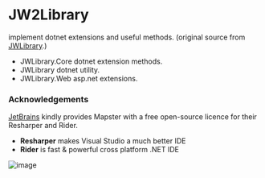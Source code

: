 # JW2Library
implement dotnet extensions and useful methods.
(original source from [JWLibrary](https://github.com/nameofSEOKWONHONG/JWLibrary).)
- JWLibrary.Core dotnet extension methods.
- JWLibrary dotnet utility.
- JWLibrary.Web asp.net extensions.

### Acknowledgements

[JetBrains](https://www.jetbrains.com/?from=Mapster) kindly provides Mapster with a free open-source licence for their Resharper and Rider.
- **Resharper** makes Visual Studio a much better IDE
- **Rider** is fast & powerful cross platform .NET IDE

![image](https://upload.wikimedia.org/wikipedia/commons/thumb/1/1a/JetBrains_Logo_2016.svg/121px-JetBrains_Logo_2016.svg.png)